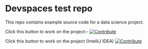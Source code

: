 # Devspaces test repo

This repo contains example source code for a data science project.

Click this button to work on the project:-
[![Contribute](https://www.eclipse.org/che/contribute.svg)](https://devspaces.apps.ocp1.azure.dso.digital.mod.uk/#https://https://github.com/dayglo/devspaces-test)

Click this button to work on the project (IntelliJ IDEA)
[![Contribute](https://www.eclipse.org/che/contribute.svg)](https://devspaces.apps.ocp1.azure.dso.digital.mod.uk/#https://https://github.com/dayglo/devspaces-test?new&che-editor=che-incubator/che-idea/latest)

